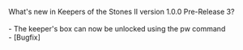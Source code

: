 What's new in Keepers of the Stones II version 1.0.0 Pre-Release 3?<br/>
<br />- The keeper's box can now be unlocked using the pw command
<br />- [Bugfix] 
